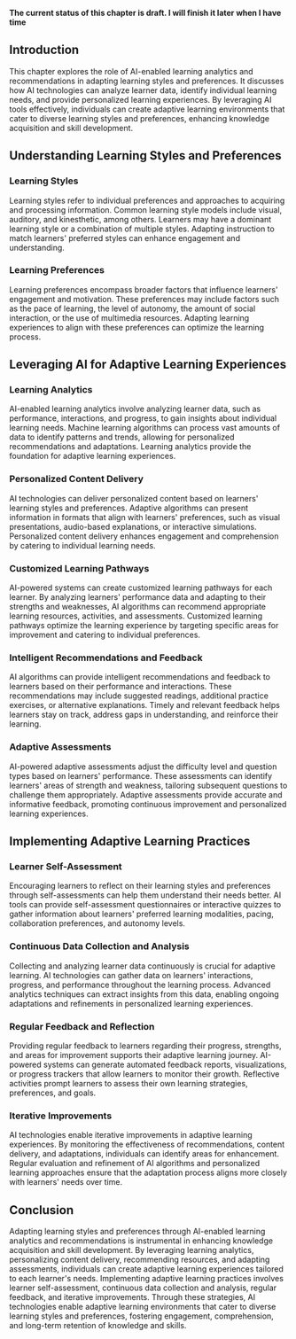 **The current status of this chapter is draft. I will finish it later when I have time**

Introduction
------------

This chapter explores the role of AI-enabled learning analytics and recommendations in adapting learning styles and preferences. It discusses how AI technologies can analyze learner data, identify individual learning needs, and provide personalized learning experiences. By leveraging AI tools effectively, individuals can create adaptive learning environments that cater to diverse learning styles and preferences, enhancing knowledge acquisition and skill development.

Understanding Learning Styles and Preferences
---------------------------------------------

### Learning Styles

Learning styles refer to individual preferences and approaches to acquiring and processing information. Common learning style models include visual, auditory, and kinesthetic, among others. Learners may have a dominant learning style or a combination of multiple styles. Adapting instruction to match learners' preferred styles can enhance engagement and understanding.

### Learning Preferences

Learning preferences encompass broader factors that influence learners' engagement and motivation. These preferences may include factors such as the pace of learning, the level of autonomy, the amount of social interaction, or the use of multimedia resources. Adapting learning experiences to align with these preferences can optimize the learning process.

Leveraging AI for Adaptive Learning Experiences
-----------------------------------------------

### Learning Analytics

AI-enabled learning analytics involve analyzing learner data, such as performance, interactions, and progress, to gain insights about individual learning needs. Machine learning algorithms can process vast amounts of data to identify patterns and trends, allowing for personalized recommendations and adaptations. Learning analytics provide the foundation for adaptive learning experiences.

### Personalized Content Delivery

AI technologies can deliver personalized content based on learners' learning styles and preferences. Adaptive algorithms can present information in formats that align with learners' preferences, such as visual presentations, audio-based explanations, or interactive simulations. Personalized content delivery enhances engagement and comprehension by catering to individual learning needs.

### Customized Learning Pathways

AI-powered systems can create customized learning pathways for each learner. By analyzing learners' performance data and adapting to their strengths and weaknesses, AI algorithms can recommend appropriate learning resources, activities, and assessments. Customized learning pathways optimize the learning experience by targeting specific areas for improvement and catering to individual preferences.

### Intelligent Recommendations and Feedback

AI algorithms can provide intelligent recommendations and feedback to learners based on their performance and interactions. These recommendations may include suggested readings, additional practice exercises, or alternative explanations. Timely and relevant feedback helps learners stay on track, address gaps in understanding, and reinforce their learning.

### Adaptive Assessments

AI-powered adaptive assessments adjust the difficulty level and question types based on learners' performance. These assessments can identify learners' areas of strength and weakness, tailoring subsequent questions to challenge them appropriately. Adaptive assessments provide accurate and informative feedback, promoting continuous improvement and personalized learning experiences.

Implementing Adaptive Learning Practices
----------------------------------------

### Learner Self-Assessment

Encouraging learners to reflect on their learning styles and preferences through self-assessments can help them understand their needs better. AI tools can provide self-assessment questionnaires or interactive quizzes to gather information about learners' preferred learning modalities, pacing, collaboration preferences, and autonomy levels.

### Continuous Data Collection and Analysis

Collecting and analyzing learner data continuously is crucial for adaptive learning. AI technologies can gather data on learners' interactions, progress, and performance throughout the learning process. Advanced analytics techniques can extract insights from this data, enabling ongoing adaptations and refinements in personalized learning experiences.

### Regular Feedback and Reflection

Providing regular feedback to learners regarding their progress, strengths, and areas for improvement supports their adaptive learning journey. AI-powered systems can generate automated feedback reports, visualizations, or progress trackers that allow learners to monitor their growth. Reflective activities prompt learners to assess their own learning strategies, preferences, and goals.

### Iterative Improvements

AI technologies enable iterative improvements in adaptive learning experiences. By monitoring the effectiveness of recommendations, content delivery, and adaptations, individuals can identify areas for enhancement. Regular evaluation and refinement of AI algorithms and personalized learning approaches ensure that the adaptation process aligns more closely with learners' needs over time.

Conclusion
----------

Adapting learning styles and preferences through AI-enabled learning analytics and recommendations is instrumental in enhancing knowledge acquisition and skill development. By leveraging learning analytics, personalizing content delivery, recommending resources, and adapting assessments, individuals can create adaptive learning experiences tailored to each learner's needs. Implementing adaptive learning practices involves learner self-assessment, continuous data collection and analysis, regular feedback, and iterative improvements. Through these strategies, AI technologies enable adaptive learning environments that cater to diverse learning styles and preferences, fostering engagement, comprehension, and long-term retention of knowledge and skills.
